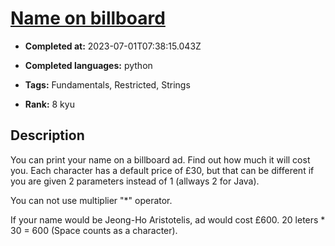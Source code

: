 # [Name on billboard](https://www.codewars.com/kata/570e8ec4127ad143660001fd)

- **Completed at:** 2023-07-01T07:38:15.043Z

- **Completed languages:** python

- **Tags:** Fundamentals, Restricted, Strings

- **Rank:** 8 kyu

## Description

You can print your name on a billboard ad. Find out how much it will cost you. Each character has a default price of £30, but that can be different if you are given 2 parameters instead of 1 (allways 2 for Java).

You can not use multiplier "*" operator.

If your name would be Jeong-Ho Aristotelis, ad would cost £600.
20 leters * 30 = 600 (Space counts as a character).